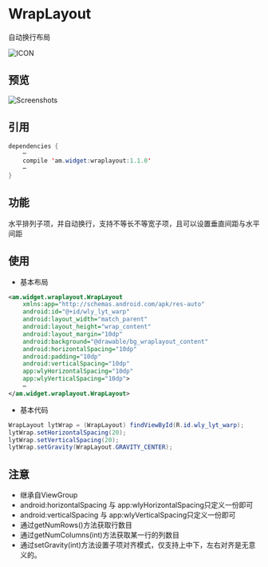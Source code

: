 # WrapLayout
自动换行布局
  
![ICON](https://github.com/AlexMofer/ProjectX/blob/master/wraplayout/icon.png)
## 预览
![Screenshots](https://github.com/AlexMofer/ProjectX/blob/master/wraplayout/screenshots.gif)
## 引用
```java
dependencies {
    ⋯
    compile 'am.widget:wraplayout:1.1.0'
    ⋯
}
```
## 功能
水平排列子项，并自动换行，支持不等长不等宽子项，且可以设置垂直间距与水平间距
## 使用
- 基本布局
```xml
<am.widget.wraplayout.WrapLayout
    xmlns:app="http://schemas.android.com/apk/res-auto"
    android:id="@+id/wly_lyt_warp"
    android:layout_width="match_parent"
    android:layout_height="wrap_content"
    android:layout_margin="10dp"
    android:background="@drawable/bg_wraplayout_content"
    android:horizontalSpacing="10dp"
    android:padding="10dp"
    android:verticalSpacing="10dp"
    app:wlyHorizontalSpacing="10dp"
    app:wlyVerticalSpacing="10dp">
    ⋯
</am.widget.wraplayout.WrapLayout>
```
- 基本代码
```java
WrapLayout lytWrap = (WrapLayout) findViewById(R.id.wly_lyt_warp);
lytWrap.setHorizontalSpacing(20);
lytWrap.setVerticalSpacing(20);
lytWrap.setGravity(WrapLayout.GRAVITY_CENTER);
```

## 注意
- 继承自ViewGroup
- android:horizontalSpacing 与 app:wlyHorizontalSpacing只定义一份即可
- android:verticalSpacing 与 app:wlyVerticalSpacing只定义一份即可
- 通过getNumRows()方法获取行数目
- 通过getNumColumns(int)方法获取某一行的列数目
- 通过setGravity(int)方法设置子项对齐模式，仅支持上中下，左右对齐是无意义的。